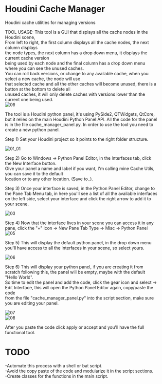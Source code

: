 # Houdini Cache Manager
Houdini cache utilities for managing versions  

TOOL USAGE: This tool is a GUI that displays all the cache nodes in the Houdini scene,  
From left to right, the first column displays all the cache nodes, the next column displays  
the node types, the next column has a drop down menu, it displays the current cache version  
being used by each node and the final column has a drop down menu where you can see the unused caches.  
You can roll back versions, or change to any available cache, when you select a new cache, the node will use  
that selected cache and all the other caches will become unused, there is a button at the bottom to delete all  
unused caches, it will only delete caches with versions lower than the current one being used.  
![09](https://github.com/user-attachments/assets/ff9c91d5-a345-4f85-a4db-a0e0e7db8a0a)  

The tool is a Houdini python panel, it's using PySide2, QTWidgets, QtCore, but it relies on the main Houdini Python Panel API.
All the code for the panel is in the file cache_manager_panel.py. In order to use the tool you need to create a new python panel.  

Step 1) Set your Houdini project so it points to the right folder structure.  

![01_01](https://github.com/user-attachments/assets/7d21bab4-f3f3-46d8-ae1b-858f2c5ca1a9)  

Step 2) Go to Windows -> Python Panel Editor, in the Interfaces tab, click the New Interface button.  
Give your panel a name and label if you want, I'm calling mine Cache Utils, you can save it to the default  
location or to any other location. (Save to..).  

Step 3) Once your interface is saved, in the Python Panel Editor, change to the Pane Tab Menu tab, in here you'll see a list
of all the available interfaces on the left side, select your interface and click the right arrow to add it to your scene.  

![03](https://github.com/user-attachments/assets/df06d80d-6cf8-4a6c-afb7-a375ef028cf5)  

Step 4) Now that the interface lives in your scene you can access it in any pane, click the "+" icon -> New Pane Tab Type -> Misc -> Python Panel  
![05](https://github.com/user-attachments/assets/2282c300-51f2-494e-8f18-a3227c5050c5)  

Step 5) This will display the default python panel, in the drop down menu you'll have access to all the interfaces in your scene, so select yours.  

![06](https://github.com/user-attachments/assets/62c49dce-7e76-492d-9032-0b17ca0f1e14)  

Step 6) This will display your python panel, if you are creating it from scratch following this, the panel will be empty, maybe with the default "Hello World".  
So time to edit the panel and add the code, click the gear icon and select -> Edit Interface, this will open the Python Panel Editor again, copy/paste the code  
from the file "cache_manager_panel.py" into the script section, make sure you are editing your panel.  


![07](https://github.com/user-attachments/assets/85441974-1dc2-4100-8010-50fcaf63625f)  
![08](https://github.com/user-attachments/assets/4fd2b99b-9ba4-4635-8b8e-c1e18d31ecd8)  

After you paste the code click apply or accept and you'll have the full functional tool.

# TODO
-Automate this process with a shell or bat script.  
-Avoid the copy paste of the code and modularize it in the script sections.  
-Create classes for the functions in the main script.
